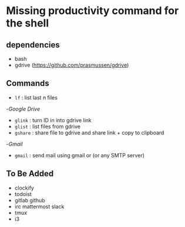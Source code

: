 # Missing productivity command for the shell

## dependencies
- bash 
- gdrive (https://github.com/prasmussen/gdrive)

## Commands

- `lf` : list last n files 

-*Google Drive*
- `glink` 	: turn ID in into gdrive link 
- `glist` 	: list files from gdrive 
- `gshare` 	: share file to gdrive and share link + copy to clipboard 

-*Gmail*
- `gmail` 	: send mail using gmail or (or any SMTP server) 

## To Be Added

- clockify
- todoist
- gitlab github 
- irc mattermost slack 
- tmux
- i3
